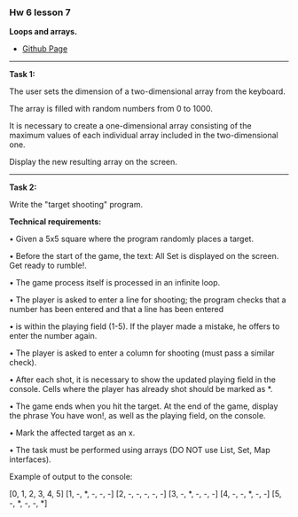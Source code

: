 ### Hw 6 lesson 7

**Loops and arrays.**

- [Github Page](https://github.com/moahmadkamel/qa6-java/tree/master/hw-basic-java/hws/src/lesson7)

---

__Task 1:__

The user sets the dimension of a two-dimensional array from the keyboard.

The array is filled with random numbers from 0 to 1000.

It is necessary to create a one-dimensional array consisting of the maximum values of each individual array included in the two-dimensional one.

Display the new resulting array on the screen.

---

__Task 2:__

Write the "target shooting" program.

**Technical requirements:**

• Given a 5x5 square where the program randomly places a target.

• Before the start of the game, the text: All Set is displayed on the screen. Get ready to rumble!.

• The game process itself is processed in an infinite loop.

• The player is asked to enter a line for shooting; the program checks that a number has been entered and that a line has been entered

• is within the playing field (1-5). If the player made a mistake, he offers to enter the number again.

• The player is asked to enter a column for shooting (must pass a similar check).

• After each shot, it is necessary to show the updated playing field in the console. Cells where the player has already shot should be marked as *.

• The game ends when you hit the target. At the end of the game, display the phrase You have won!, as well as the playing field, on the console.

• Mark the affected target as an x.

• The task must be performed using arrays (DO NOT use List, Set, Map interfaces).

Example of output to the console:

[0, 1, 2, 3, 4, 5]
[1, -, *, -, -, -]
[2, -, -, -, -, -]
[3, -, *, -, -, -]
[4, -, -, *, -, -]
[5, -, *, -, -, *]